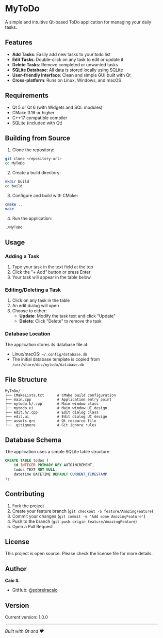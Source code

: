 # MyToDo

A simple and intuitive Qt-based ToDo application for managing your daily tasks.

## Features

- **Add Tasks**: Easily add new tasks to your todo list
- **Edit Tasks**: Double-click on any task to edit or update it
- **Delete Tasks**: Remove completed or unwanted tasks
- **SQLite Database**: All data is stored locally using SQLite
- **User-friendly Interface**: Clean and simple GUI built with Qt
- **Cross-platform**: Runs on Linux, Windows, and macOS

## Requirements

- Qt 5 or Qt 6 (with Widgets and SQL modules)
- CMake 3.16 or higher
- C++17 compatible compiler
- SQLite (included with Qt)

## Building from Source

1. Clone the repository:
```bash
git clone <repository-url>
cd MyToDo
```

2. Create a build directory:
```bash
mkdir build
cd build
```

3. Configure and build with CMake:
```bash
cmake ..
make
```

4. Run the application:
```bash
./MyToDo
```

## Usage

### Adding a Task
1. Type your task in the text field at the top
2. Click the "+ Add" button or press Enter
3. Your task will appear in the table below

### Editing/Deleting a Task
1. Click on any task in the table
2. An edit dialog will open
3. Choose to either:
   - **Update**: Modify the task text and click "Update"
   - **Delete**: Click "Delete" to remove the task

### Database Location
The application stores its database file at:
- Linux/macOS: `~/.config/database.db`
- The initial database template is copied from `/usr/share/doc/mytodo/database.db`

## File Structure

```
MyToDo/
├── CMakeLists.txt      # CMake build configuration
├── main.cpp            # Application entry point
├── mytodo.h/.cpp       # Main window class
├── mytodo.ui           # Main window UI design
├── edit.h/.cpp         # Edit dialog class
├── edit.ui             # Edit dialog UI design
├── assets.qrc          # Qt resource file
└── .gitignore          # Git ignore rules
```

## Database Schema

The application uses a simple SQLite table structure:

```sql
CREATE TABLE todos (
    id INTEGER PRIMARY KEY AUTOINCREMENT,
    todos TEXT NOT NULL,
    datetime DATETIME DEFAULT CURRENT_TIMESTAMP
);
```

## Contributing

1. Fork the project
2. Create your feature branch (`git checkout -b feature/AmazingFeature`)
3. Commit your changes (`git commit -m 'Add some AmazingFeature'`)
4. Push to the branch (`git push origin feature/AmazingFeature`)
5. Open a Pull Request

## License

This project is open source. Please check the license file for more details.

## Author

**Caio S.**
- GitHub: [@sobreiracaio](https://github.com/sobreiracaio)

## Version

Current version: 1.0.0

---

*Built with Qt and ❤️*